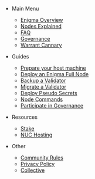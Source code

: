 
- Main Menu

  - [Enigma Overview](enigma-quickstart.md "What is Enigma?")
  - [Nodes Explained](nodes-quickstart.md "What are Secret Nodes?")
  <!-- - [The Genesis Games](genesisgames-overview.md "Genesis Games Overview") -->
  <!-- - [Testnet Info](testnet.md "Enigma Testnet Information") -->
  <!-- - [Rewards Overview](rewards-overview.md "Rewards Overview") -->
  <!-- - [Utility](utility-overview.md "Utility Overview") -->
  - [FAQ](faq.md "FAQ")
  - [Governance](https://explorer.mainnet.enigma.co/proposals "Proposals on EnigmaChain Mainnet")
  - [Warrant Cannary](secret-warrant-canary.md "Warrant Canary")

- Guides

  <!-- - [Contributing Guidelines](tutorials/contributing.md) -->
  - [Prepare your host machine](tutorials/prepare-your-host-machine.md "Prepare your host machine")
  - [Deploy an Enigma Full Node](tutorials/deploy-enigma-fullnode.md "Deploy a Secret Node on your NUC")
  - [Backup a Validator](tutorials/backup-a-validator.md)
  - [Migrate a Validator](tutorials/migrate-a-validator.md)
  - [Deploy Pseudo Secrets](tutorials/deploy-pseudo-secrets.md)
  - [Node Commands](tutorials/node-commands.md "Commands to run on your EnigmaChain Node.")
  - [Participate in Governance](tutorials/governance.md "How to participate in on-chain governance.")
  <!--  - [Deploy a Secret Node on Vultr](tutorials/prep-sn-vultr.md "Deploy a Secret Node on Vultr") -->
  <!-- - [Tips & Troubleshooting](tutorials/sn-tips-troubleshooting.md "Deploy a Secret Node on your NUC") -->

- Resources
  - [Stake](stake.md)
  - [NUC Hosting](nuc-hosting.md)

- Other
  - [Community Rules](rules.md)
  - [Privacy Policy](privacy-policy.md)
  - [Collective](https://collective.secretnodes.org)
